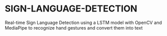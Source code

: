 # SIGN-LANGUAGE-DETECTION
Real-time Sign Language Detection using a LSTM model with OpenCV and MediaPipe to recognize hand gestures and convert them into text 
